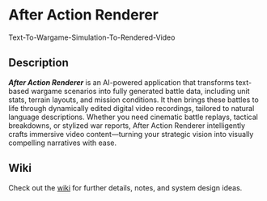 # After Action Renderer
Text-To-Wargame-Simulation-To-Rendered-Video

## Description

***After Action Renderer*** is an AI-powered application that transforms text-based wargame scenarios into fully generated battle data, including unit stats, terrain layouts, and mission conditions. It then brings these battles to life through dynamically edited digital video recordings, tailored to natural language descriptions. Whether you need cinematic battle replays, tactical breakdowns, or stylized war reports, After Action Renderer intelligently crafts immersive video content—turning your strategic vision into visually compelling narratives with ease.

## Wiki

Check out the [wiki](https://github.com/mwmckenzie/after-action-renderer/wiki) for further details, notes, and system design ideas.
